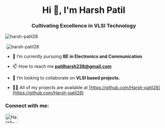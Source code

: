 

<h1 align="center">Hi 👋, I'm Harsh Patil</h1>
<h3 align="center">Cultivating Excellence in VLSI Technology</h3>
<p align="left"> <img src="https://komarev.com/ghpvc/?username=harsh-patil28&label=Profile%20views&color=0e75b6&style=flat" alt="harsh-patil28" /> </p>
<p>&nbsp;<img align="center" src="https://github-readme-stats.vercel.app/api?username=harsh-patil28&show_icons=true&locale=en" alt="harsh-patil28" /></p>

- 🌱 I’m currently pursuing **BE in Electronics and Communication**

-  📫 How to reach me **patilharsh238@gmail.com**

-  👯 I’m looking to collaborate on **VLSI based projects.**

-  👨‍💻 All of my projects are available at [https://github.com/Harsh-patil28](https://github.com/Harsh-patil28)

<h3 align="left">Connect with me:</h3>
<p align="left">
<a href="https://linkedin.com/in/harsh-patil-4170a3264" target="blank"><img align="center" src="https://raw.githubusercontent.com/rahuldkjain/github-profile-readme-generator/master/src/images/icons/Social/linked-in-alt.svg" alt="Harsh-patil" height="30" width="40" /></a>
</p>



